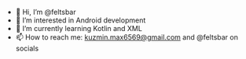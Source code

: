 - 👋 Hi, I’m @feltsbar
- 👀 I’m interested in Android development
- 🌱 I’m currently learning Kotlin and XML 
- 📫 How to reach me: kuzmin.max6569@gmail.com and @feltsbar on socials

<!---
feltsbar/feltsbar is a ✨ special ✨ repository because its `README.md` (this file) appears on your GitHub profile.
You can click the Preview link to take a look at your changes.
--->
